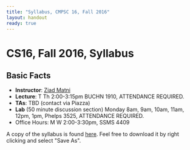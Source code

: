 ```yaml
---
title: "Syllabus, CMPSC 16, Fall 2016"
layout: handout
ready: true
---
```


CS16, Fall 2016, Syllabus
===========================


Basic Facts
-----------

* **Instructor**:  [Ziad Matni](http://www.cs.ucsb.edu/~zmatni)
* **Lecture**: T Th 2:00-3:15pm BUCHN 1910, ATTENDANCE REQUIRED.
* **TAs**:  TBD (contact via Piazza)
* **Lab** (50 minute discussion section) Monday 8am, 9am, 10am, 11am, 12pm, 1pm, Phelps 3525, ATTENDANCE REQUIRED.                                         
* Office Hours: M W 2:00-3:30pm, SSMS 4409 


A copy of the syllabus is found [here](syllabus.pdf). Feel free to download it by right clicking and select "Save As".
